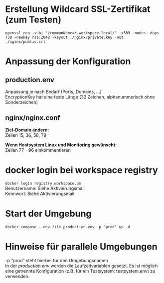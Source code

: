 # Erstellung Wildcard SSL-Zertifikat (zum Testen)
```openssl req -subj "/commonName=*.workspace.local/" -x509 -nodes -days 730 -newkey rsa:2048 -keyout ./nginx/private.key -out ./nginx/public.crt```

# Anpassung der Konfiguration
## production.env
Anpassung je nach Bedarf (Ports, Domains, ...)\
EncryptionKey hat eine feste Länge (32 Zeichen, alphanummerisch ohne Sonderzeichen)

## nginx/nginx.conf
**Ziel-Domain ändern:**\
Zeilen 15, 36, 58, 79

**Wenn Hostsystem Linux und Monitoring gewünscht:**\
Zeilen 77 - 96 einkommentieren

# docker login bei workspace registry
``docker login registry.workspace.pm``\
Benutzername: Siehe Aktivierungsmail\
Kennwort: Siehe Aktivierungsmail

# Start der Umgebung
``docker-compose --env-file production.env -p "prod" up -d``

# Hinweise für parallele Umgebungen
-p "prod" steht hierbei für den Umgebungsnamen\
In der *production.env* werden die Laufzeitvariablen gesetzt. Es ist möglich eine getrennte Konfiguration (z.B. für ein Testsystem: testsystem.env) zu verwenden.
